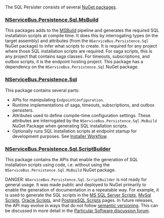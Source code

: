 The SQL Persister consists of several [NuGet packages](https://www.nuget.org/packages?q=NServiceBus.Persistence.Sql).


### [NServiceBus.Persistence.Sql.MsBuild](https://www.nuget.org/packages/NServiceBus.Persistence.Sql.MsBuild/)

This packages adds to the [MSBuild](https://docs.microsoft.com/en-us/visualstudio/msbuild/msbuild) pipeline and generates the required SQL installation scripts at compile time. It does this by interrogating types (in the target assembly) and attributes (from the `NServiceBus.Persistence.Sql` NuGet package) to infer what scripts to create. It is required for any project where those SQL installation scripts are required. For saga scripts, this is any project that contains saga classes. For timeouts, subscriptions, and outbox scripts, it is the endpoint hosting project. This package has a dependency on the `NServiceBus.Persistence.Sql` NuGet package.


### [NServiceBus.Persistence.Sql](https://www.nuget.org/packages/NServiceBus.Persistence.Sql/)

This package contains several parts:

 * APIs for manipulating `EndpointConfiguration`.
 * Runtime implementations of saga, timeouts, subscriptions, and outbox persisters.
 * Attributes used to define compile-time configuration settings. These attributes are interrogated by the `NServiceBus.Persistence.Sql.MsBuild` NuGet Package when generating SQL installation scripts.
 * Optionally runs SQL installation scripts at endpoint startup for development purposes. See [Installer Workflow](installer-workflow.md).


### [NServiceBus.Persistence.Sql.ScriptBuilder](https://www.nuget.org/packages/NServiceBus.Persistence.Sql.ScriptBuilder/)

This package contains the APIs that enable the generation of SQL installation scripts using code, i.e. without using the `NServiceBus.Persistence.Sql.MsBuild` NuGet package.

DANGER: `NServiceBus.Persistence.Sql.ScriptBuilder` is not ready for general usage. It was made public and deployed to NuGet primarily to enable the generation of documentation in a repeatable way. For example, it is used to generate the SQL scripts in the [MS SQL Server Scripts](/persistence/sql/sqlserver-scripts.md), [MySql Scripts](/persistence/sql/mysql-scripts.md), [Oracle Scripts](/persistence/sql/oracle-scripts.md), and [PostgreSQL Scripts](/persistence/sql/postgresql-scripts.md) pages. In future releases, the API may evolve in ways that do not follow [semantic versioning](/nservicebus/upgrades/release-policy.md#semantic-versioning). This can be discussed in more detail in the [Particular Software discussion forum](https://discuss.particular.net/).